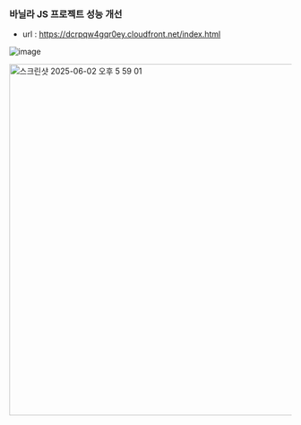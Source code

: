 ### 바닐라 JS 프로젝트 성능 개선
- url : https://dcrpqw4gqr0ey.cloudfront.net/index.html


![image](https://github.com/user-attachments/assets/3d4a9f3c-4935-4501-aa56-632cd7442ec8)

<img width="627" alt="스크린샷 2025-06-02 오후 5 59 01" src="https://github.com/user-attachments/assets/cfa09ef7-2825-4e9c-8b0f-a644a59854ed" />


